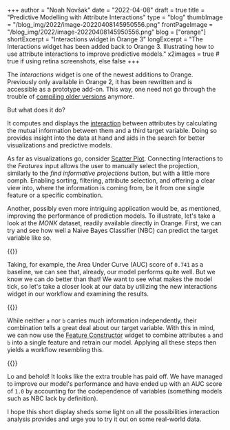 +++
author = "Noah Novšak"
date = "2022-04-08"
draft = true
title = "Predictive Modelling with Attribute Interactions"
type = "blog"
thumbImage = "/blog_img/2022/image-20220408145950556.png"
frontPageImage = "/blog_img/2022/image-20220408145950556.png"
blog = ["orange"]
shortExcerpt = "Interactions widget in Orange 3"
longExcerpt = "The Interactions widget has been added back to Orange 3. Illustrating how to use attribute interactions to improve predictive models."
x2images = true  # true if using retina screenshots, else false
+++

The *Interactions* widget is one of the newest additions to Orange. Previously only available in Orange 2, it has been rewritten and is accessible as a prototype add-on. This way, one need not go through the trouble of [compiling older versions](/blog/2022/2022-01-10-orange2/) anymore.

But what does it do?

It computes and displays the [interaction](http://stat.columbia.edu/~jakulin/Int/) between attributes by calculating the mutual information between them and a third target variable. Doing so provides insight into the data at hand and aids in the search for better visualizations and predictive models.

As far as visualizations go, consider [Scatter Plot](/widget-catalog/visualize/scatterplot/). Connecting Interactions to the *Features* input allows the user to manually select the projection, similarly to the *find informative projections* button, but with a little more oomph. Enabling sorting, filtering, attribute selection, and offering a clear view into, where the information is coming from, be it from one single feature or a specific combination.

Another, possibly even more intriguing application would be, as mentioned, improving the performance of prediction models. To illustrate, let's take a look at the *MONK* dataset, readily available directly in Orange. First, we can try and see how well a Naive Bayes Classifier (NBC) can predict the target variable like so.

{{<window-screenshot src="/blog_img/2022/image-20220408145907091.png">}}

Taking, for example, the Area Under Curve (AUC) score of `0.741` as a  baseline, we can see that, already, our model performs quite well. But we know we can do better than that! We want to see what makes the model tick, so let's take a closer look at our data by utilizing the new interactions widget in our workflow and examining the results.

{{<window-screenshot src="/blog_img/2022/image-20220408145950556.png">}}

While neither `a` nor `b` carries much information independently, their combination tells a great deal about our target variable. With this in mind, we can now use the [Feature Constructor](/widget-catalog/transform/featureconstructor/) widget to combine attributes `a` and `b` into a single feature and retrain our model. Applying all these steps then yields a workflow resembling this.

{{<window-screenshot src="/blog_img/2022/image-20220408155015419.png">}}

Lo and behold! It looks like the extra trouble has paid off. We have managed to improve our model's performance and have ended up with an AUC score of `1.0` by accounting for the codependence of variables (something models such as NBC lack by definition).

I hope this short display sheds some light on all the possibilities interaction analysis provides and urge you to try it out on some real-world data.
